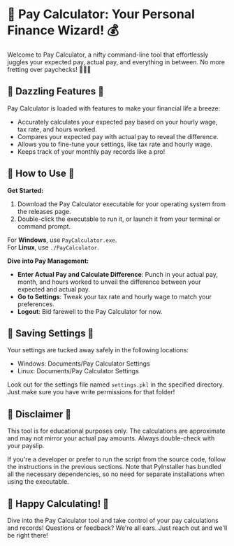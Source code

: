 # 💸 Pay Calculator: Your Personal Finance Wizard! 💰

Welcome to Pay Calculator, a nifty command-line tool that effortlessly juggles your expected pay, actual pay, and everything in between. No more fretting over paychecks! 🧙‍♂️💲

## 🌟 Dazzling Features 🌟
Pay Calculator is loaded with features to make your financial life a breeze:

- Accurately calculates your expected pay based on your hourly wage, tax rate, and hours worked.
- Compares your expected pay with actual pay to reveal the difference.
- Allows you to fine-tune your settings, like tax rate and hourly wage.
- Keeps track of your monthly pay records like a pro!

## 🚀 How to Use 🚀

**Get Started:**

1. Download the Pay Calculator executable for your operating system from the releases page.
2. Double-click the executable to run it, or launch it from your terminal or command prompt.

For **Windows**, use `PayCalculator.exe`.  
For **Linux**, use `./PayCalculator`.

**Dive into Pay Management:**

- **Enter Actual Pay and Calculate Difference**: Punch in your actual pay, month, and hours worked to unveil the difference between your expected and actual pay.
- **Go to Settings**: Tweak your tax rate and hourly wage to match your preferences.
- **Logout**: Bid farewell to the Pay Calculator for now.

## 🔐 Saving Settings 🔐
Your settings are tucked away safely in the following locations:

- Windows: Documents/Pay Calculator Settings
- Linux: Documents/Pay Calculator Settings

Look out for the settings file named `settings.pkl` in the specified directory. Just make sure you have write permissions for that folder!

## 🚫 Disclaimer 🚫
This tool is for educational purposes only. The calculations are approximate and may not mirror your actual pay amounts. Always double-check with your payslip.

If you're a developer or prefer to run the script from the source code, follow the instructions in the previous sections. Note that PyInstaller has bundled all the necessary dependencies, so no need for separate installations when using the executable.

## 🎉 Happy Calculating! 🎉
Dive into the Pay Calculator tool and take control of your pay calculations and records! Questions or feedback? We're all ears. Just reach out and we'll be right there!
